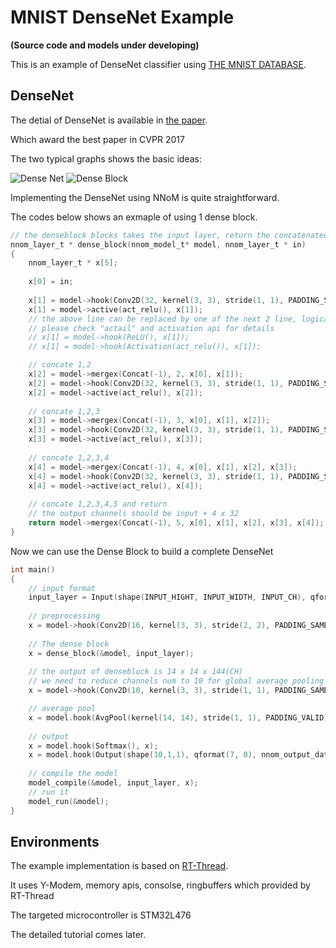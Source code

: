 # MNIST DenseNet Example 

**(Source code and models under developing)**



This is an example of DenseNet classifier using [THE MNIST DATABASE](http://yann.lecun.com/exdb/mnist/). 

## DenseNet
The detial of DenseNet is available in [the paper](https://arxiv.org/abs/1608.06993).

Which award the best paper in CVPR 2017 

The two typical graphs shows the basic ideas:

![Dense Net](https://github.com/majianjia/nnom/blob/master/examples/mnist-densenet/docs/densenet-1.png)
![Dense Block](https://github.com/majianjia/nnom/blob/master/examples/mnist-densenet/docs/densenet-2.jpeg)


Implementing the DenseNet using NNoM is quite straightforward. 

The codes below shows an exmaple of using 1 dense block.

~~~C
// the denseblock blocks takes the input layer, return the concatenated layer
nnom_layer_t * dense_block(nnom_model_t* model, nnom_layer_t * in)
{
	nnom_layer_t * x[5];
	
	x[0] = in;
	
	x[1] = model->hook(Conv2D(32, kernel(3, 3), stride(1, 1), PADDING_SAME, &c1_w, &c1_b), x[0]);
	x[1] = model->active(act_relu(), x[1]);
	// the above line can be replaced by one of the next 2 line, logically perfrom the same
	// please check "actail" and activation api for details
	// x[1] = model->hook(ReLU(), x[1]); 
	// x[1] = model->hook(Activation(act_relu()), x[1]); 

	// concate 1,2 
	x[2] = model->mergex(Concat(-1), 2, x[0], x[1]); 
	x[2] = model->hook(Conv2D(32, kernel(3, 3), stride(1, 1), PADDING_SAME, &c2_w, &c2_b), x[2]);
	x[2] = model->active(act_relu(), x[2]);
	
	// concate 1,2,3
	x[3] = model->mergex(Concat(-1), 3, x[0], x[1], x[2]);
	x[3] = model->hook(Conv2D(32, kernel(3, 3), stride(1, 1), PADDING_SAME, &c3_w, &c3_b), x[3]);
	x[3] = model->active(act_relu(), x[3]);
	
	// concate 1,2,3,4
	x[4] = model->mergex(Concat(-1), 4, x[0], x[1], x[2], x[3]);
	x[4] = model->hook(Conv2D(32, kernel(3, 3), stride(1, 1), PADDING_SAME, &c4_w, &c4_b), x[4]);
	x[4] = model->active(act_relu(), x[4]);
	
	// concate 1,2,3,4,5 and return
	// the output channels should be input + 4 x 32
	return model->mergex(Concat(-1), 5, x[0], x[1], x[2], x[3], x[4]);
}
~~~
Now we can use the Dense Block to build a complete DenseNet
~~~C
int main()
{
	// input format
	input_layer = Input(shape(INPUT_HIGHT, INPUT_WIDTH, INPUT_CH), qformat(7, 0), nnom_input_data);
	
	// preprocessing
	x = model->hook(Conv2D(16, kernel(3, 3), stride(2, 2), PADDING_SAME, &c0_w, &c0_b),);
	
	// The dense block
	x = dense_block(&model, input_layer);
	
	// the output of denseblock is 14 x 14 x 144(CH)
	// we need to reduce channels num to 10 for global average pooling
	x = model->hook(Conv2D(10, kernel(3, 3), stride(1, 1), PADDING_SAME, &c5_w, &c5_b),);

	// average pool
	x = model.hook(AvgPool(kernel(14, 14), stride(1, 1), PADDING_VALID), x);
	
	// output
	x = model.hook(Softmax(), x);
	x = model.hook(Output(shape(10,1,1), qformat(7, 0), nnom_output_data), x);
	
	// compile the model
	model_compile(&model, input_layer, x);
	// run it
	model_run(&model);
}

~~~


## Environments 
The example implementation is based on [RT-Thread](https://github.com/RT-Thread/rt-thread).

It uses Y-Modem, memory apis, consolse, ringbuffers which provided by RT-Thread

The targeted microcontroller is STM32L476


The detailed tutorial comes later. 
